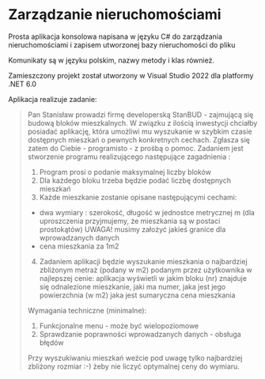 # Zarządzanie nieruchomościami 
Prosta aplikacja konsolowa napisana w języku C# do zarządzania nieruchomościami i zapisem utworzonej bazy nieruchomości do pliku

Komunikaty są w języku polskim, nazwy metody i klas również.

Zamieszczony projekt został utworzony w Visual Studio 2022 dla platformy .NET 6.0

Aplikacja realizuje zadanie:
> Pan Stanisław prowadzi firmę developerską StanBUD - zajmującą się budową bloków mieszkalnych. W związku z ilością inwestycji chciałby posiadać aplikację, która umożliwi mu wyszukanie w szybkim czasie dostępnych mieszkań o pewnych konkretnych cechach. Zgłasza się zatem do Ciebie - programisto - z prośbą o pomoc.
> Zadaniem jest stworzenie programu realizującego następujące zagadnienia :
> 
> 1. Program prosi o podanie maksymalnej liczby bloków
> 2. Dla każdego bloku trzeba będzie podać liczbę dostępnych mieszkań
> 3. Każde mieszkanie zostanie opisane następującymi cechami:
> - dwa wymiary : szerokość, długość w jednostce metrycznej m (dla uproszczenia przyjmujemy, że mieszkania są w postaci prostokątów) 
> UWAGA! musimy założyć jakieś granice dla wprowadzanych danych
> - cena mieszkania za 1m2
> 4. Zadaniem aplikacji będzie wyszukanie mieszkania o najbardziej zbliżonym metraż (podany w m2) podanym przez użytkownika w najlepszej cenie:
> aplikacja wyświetli w jakim bloku (nr) znajduje się odnalezione mieszkanie, jaki ma numer, jaka jest jego powierzchnia (w m2) jaka jest sumaryczna cena mieszkania
> 
> Wymagania techniczne (minimalne):
> 1. Funkcjonalne menu - może być wielopoziomowe
> 2. Sprawdzanie poprawności wprowadzanych danych - obsługa błędów
> 
> Przy wyszukiwaniu mieszkań weźcie pod uwagę tylko najbardziej zbliżony rozmiar :-) żeby nie liczyć optymalnej ceny do wymiaru.
